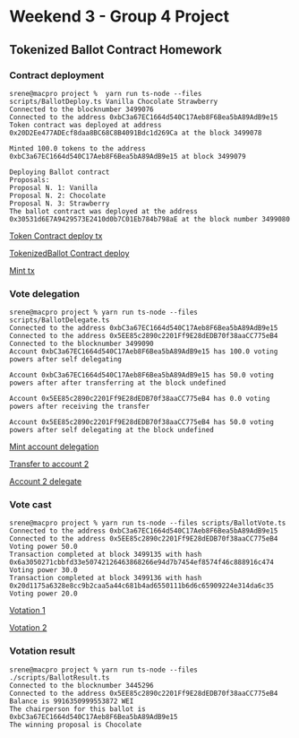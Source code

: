 # Weekend 3 - Group 4 Project
 
## Tokenized Ballot Contract Homework

### Contract deployment

```console
srene@macpro project %  yarn run ts-node --files scripts/BallotDeploy.ts Vanilla Chocolate Strawberry
Connected to the blocknumber 3499076
Connected to the address 0xbC3a67EC1664d540C17Aeb8F6Bea5bA89AdB9e15
Token contract was deployed at address 0x20D2Ee477ADEcf8daa8BC68C8B4091Bdc1d269Ca at the block 3499078

Minted 100.0 tokens to the address 0xbC3a67EC1664d540C17Aeb8F6Bea5bA89AdB9e15 at block 3499079

Deploying Ballot contract
Proposals: 
Proposal N. 1: Vanilla
Proposal N. 2: Chocolate
Proposal N. 3: Strawberry
The ballot contract was deployed at the address 0x30531d6E7A9429573E2410d0b7C01Eb784b798aE at the block number 3499080

```

[Token Contract deploy tx](https://sepolia.etherscan.io/tx/0x8e1e36e5f4c989e55b5f6b09e2120f61febe105e1a992a3a2336abf14bfabf71)

[TokenizedBallot Contract deploy](https://sepolia.etherscan.io/tx/0x905cc4c9075985d531336ca52a85a5513ac8931e6fbf369621ff5d578dfd77e9)

[Mint tx](https://sepolia.etherscan.io/tx/0xb2108d9813a5777c61d2e5e02a70cba1da26f840aa97465738f0dfc208f2c584)

### Vote delegation

```console
srene@macpro project % yarn run ts-node --files scripts/BallotDelegate.ts 
Connected to the address 0xbC3a67EC1664d540C17Aeb8F6Bea5bA89AdB9e15
Connected to the address 0x5EE85c2890c2201Ff9E28dEDB70f38aaCC775eB4
Connected to the blocknumber 3499090
Account 0xbC3a67EC1664d540C17Aeb8F6Bea5bA89AdB9e15 has 100.0 voting powers after self delegating

Account 0xbC3a67EC1664d540C17Aeb8F6Bea5bA89AdB9e15 has 50.0 voting powers after after transferring at the block undefined

Account 0x5EE85c2890c2201Ff9E28dEDB70f38aaCC775eB4 has 0.0 voting powers after receiving the transfer

Account 0x5EE85c2890c2201Ff9E28dEDB70f38aaCC775eB4 has 50.0 voting powers after self delegating at the block undefined

```

[Mint account delegation](https://sepolia.etherscan.io/tx/0x47c32cf7892cf983a882f4f231ada916f4eebf77ac99fcb0b7312dd3c9d0a023)

[Transfer to account 2](https://sepolia.etherscan.io/tx/0x22587373804f9f74a35048a12d68c0d9a306d470d7d52a0a847b1fa9ee6edf5a)

[Account 2 delegate](https://sepolia.etherscan.io/tx/0x134c8a84bffc628dee8667b2688ab151342d0ec5ee7a18b966d1451ffaaafb24)

### Vote cast

```console
srene@macpro project % yarn run ts-node --files scripts/BallotVote.ts 
Connected to the address 0xbC3a67EC1664d540C17Aeb8F6Bea5bA89AdB9e15
Connected to the address 0x5EE85c2890c2201Ff9E28dEDB70f38aaCC775eB4
Voting power 50.0
Transaction completed at block 3499135 with hash 0x6a3050271cbbfd33e50742126463868266e94d7b7454ef8574f46c888916c474
Voting power 30.0
Transaction completed at block 3499136 with hash 0x20d1175a6328e8cc9b2caa5a44c681b4ad6550111b6d6c65909224e314da6c35
Voting power 20.0
```
[Votation 1](https://sepolia.etherscan.io/tx/0xbc730be101b2af9b68141c4bb8492c8f15f0106927497920d6bed874ce7990ab)

[Votation 2](https://sepolia.etherscan.io/tx/0xd9e5b88605abf7226863c07b980a12e7b43b221958e1d193a8500243422d9633)

### Votation result

```console
srene@macpro project % yarn run ts-node --files ./scripts/BallotResult.ts  
Connected to the blocknumber 3445296
Connected to the address 0x5EE85c2890c2201Ff9E28dEDB70f38aaCC775eB4
Balance is 9916350999553872 WEI
The chairperson for this ballot is 0xbC3a67EC1664d540C17Aeb8F6Bea5bA89AdB9e15
The winning proposal is Chocolate
```